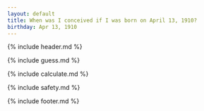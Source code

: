 ```yaml
---
layout: default
title: When was I conceived if I was born on April 13, 1910?
birthday: Apr 13, 1910
---
```


{% include header.md %}

{% include guess.md %}

{% include calculate.md %}

{% include safety.md %}

{% include footer.md %}




